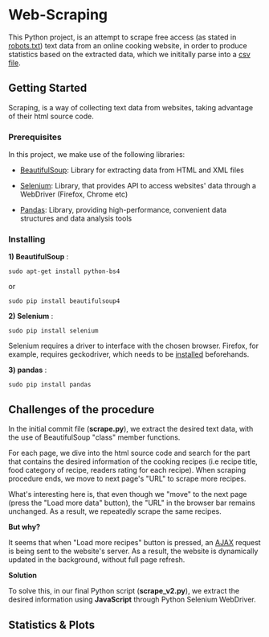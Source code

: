 # Web-Scraping
This Python project, is an attempt to scrape free access (as stated in [robots.txt](https://en.wikipedia.org/wiki/Robots_exclusion_standard)) text data from an online cooking website, in order to produce statistics based on the extracted data, which we inititally parse into a [csv file](https://en.wikipedia.org/wiki/Comma-separated_values).

## Getting Started
Scraping, is a way of collecting text data from websites, taking advantage of their html source code.

### Prerequisites
In this project, we make use of the following libraries:

- [BeautifulSoup](https://www.crummy.com/software/BeautifulSoup/bs4/doc/): Library for extracting data from HTML and XML files

- [Selenium](https://selenium-python.readthedocs.io/installation.html#introduction): Library, that provides API to access websites' data through a WebDriver (Firefox, Chrome etc)

- [Pandas](https://pandas.pydata.org/): Library, providing high-performance, convenient data structures and data analysis tools

### Installing

**1) BeautifulSoup** :
```
sudo apt-get install python-bs4
```
or
```
sudo pip install beautifulsoup4
```


**2) Selenium** :

```
sudo pip install selenium
```
  Selenium requires a driver to interface with the chosen browser. Firefox, for example, requires geckodriver, which needs to        be [installed](https://askubuntu.com/questions/870530/how-to-install-geckodriver-in-ubuntu) beforehands.
  
**3) pandas** :

```
sudo pip install pandas
```
## Challenges of the procedure

In the initial commit file (**scrape.py**), we extract the desired text data, with the use of BeautifulSoup "class" member functions.

For each page, we dive into the html source code and search for the part that contains the desired information of the cooking recipes (i.e recipe title, food category of recipe, readers rating for each recipe). When scraping procedure ends, we move to next page's "URL" to scrape more recipes.

What's interesting here is, that even though we "move" to the next page (press the "Load more data" button), the "URL" in the browser bar remains unchanged. As a result, we repeatedly scrape the same recipes.

**But why?**

It seems that when "Load more recipes" button is pressed, an [AJAX](https://en.wikipedia.org/wiki/Ajax_(programming)) request is being sent to the website's server. As a result, the website is dynamically updated in the background, without full page refresh.

**Solution**

To solve this, in our final Python script (**scrape_v2.py**), we extract the desired information using **JavaScript** through Python Selenium WebDriver. 

## Statistics & Plots





